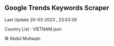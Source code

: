 

## Google Trends Keywords Scraper 
 
Last Update 20-03-2023 , 23:53:39

Country List :
VIETNAM.json



© Abdul Muttaqin 
